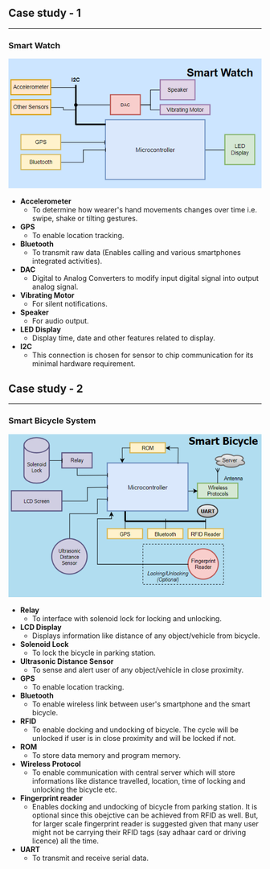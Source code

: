 ## Case study - 1
---------------------------------------------------
### Smart Watch
![Smart Watch_Block Diagram](2022-02-20-15-49-53.png)
* __Accelerometer__
    * To determine how wearer's hand movements changes over time i.e. swipe, shake or tilting gestures. 
* __GPS__
    * To enable location tracking.
* __Bluetooth__
    * To transmit raw data (Enables calling and various smartphones integrated activities).
* __DAC__
    * Digital to Analog Converters to modify input digital signal into output analog signal.
* __Vibrating Motor__
    * For silent notifications.
* __Speaker__
    * For audio output.
* __LED Display__
    * Display time, date and other features related to display.
* __I2C__
    * This connection is chosen for sensor to chip communication for its minimal hardware requirement.

## Case study - 2
---------------------------------------------------
### Smart Bicycle System
![Smart Bicycle System_Block Diagram](2022-02-25-20-24-47.png)
* __Relay__
    * To interface with solenoid lock for locking and unlocking.
* __LCD Display__
    * Displays information like distance of any object/vehicle from bicycle.
* __Solenoid Lock__
    * To lock the bicycle in parking station.
* __Ultrasonic Distance Sensor__
    * To sense and alert user of any object/vehicle in close proximity.
* __GPS__
    * To enable location tracking.
* __Bluetooth__
    * To enable wireless link between user's smartphone and the smart bicycle.
* __RFID__
    * To enable docking and undocking of bicycle. The cycle will be unlocked if user is in close proximity and will be locked if not.
* __ROM__
    * To store data memory and program memory.
* __Wireless Protocol__
    * To enable communication with central server which will store informations like distance travelled, location, time of locking and unlocking the bicycle etc.
* __Fingerprint reader__
    * Enables docking and undocking of bicycle from parking station. It is optional since this obejctive can be achieved from RFID as well. But, for larger scale fingerprint reader is suggested given that many user might not be carrying their RFID tags (say adhaar card or driving licence) all the time.
* __UART__
    * To transmit and receive serial data.